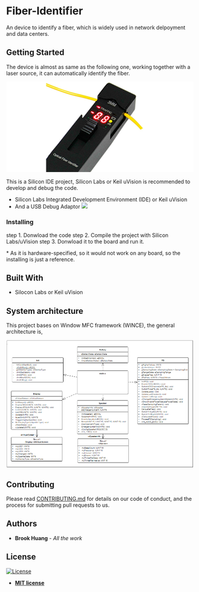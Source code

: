 # Fiber-Identifier
An device to identify a fiber, which is widely used in network delpoyment and data centers.

## Getting Started

The device is almost as same as the following one, working together with a laser source, it can automatically identify the fiber.

![](https://github.com/Borrk/Fiber-Identifier/raw/master/doc/product-demo.png)

This is a Silicon IDE project, Silicon Labs or Keil uVision is recommended to develop and debug the code. 
  * Silicon Labs Integrated Development Environment (IDE) or Keil uVision
  * And a USB Debug Adaptor ![](https://www.silabs.com/content/usergenerated/asi/cloud/attachments/siliconlabs/en/community/mcu/8-bit/knowledge-base/jcr%3acontent/content/primary/blog/using_the_usb_debug-XeTq/images/8832b5dc-56ac-4f0e-a1d6-d2facba7f010.png)

### Installing

step 1. Donwload the code
step 2. Compile the project with Silicon Labs/uVision
step 3. Donwload it to the board and run it.

\* As it is hardware-specified, so it would not work on any board, so the installing is just a reference.

## Built With

* Silocon Labs or Keil uVision

## System architecture
This project bases on Window MFC framework (WINCE), the general architecture is,

![](https://github.com/Borrk/Fiber-Identifier/raw/master/doc/System-Architecture.png)

## Contributing

Please read [CONTRIBUTING.md](https://gist.github.com/PurpleBooth/b24679402957c63ec426) for details on our code of conduct, and the process for submitting pull requests to us.

## Authors

* **Brook Huang** - *All the work*

## License
[![License](http://img.shields.io/:license-mit-blue.svg?style=flat-square)](http://badges.mit-license.org)

- **[MIT license](http://opensource.org/licenses/mit-license.php)**


